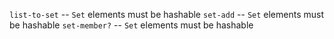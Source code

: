 `list-to-set` -- `Set` elements must be hashable
`set-add` -- `Set` elements must be hashable
`set-member?` -- `Set` elements must be hashable
